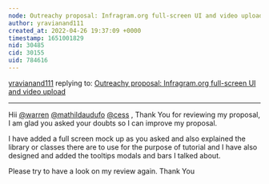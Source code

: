 ```yaml
---
node: Outreachy proposal: Infragram.org full-screen UI and video upload 
author: yravianand111
created_at: 2022-04-26 19:37:09 +0000
timestamp: 1651001829
nid: 30485
cid: 30155
uid: 784616
---
```




[yravianand111](../profile/yravianand111) replying to: [Outreachy proposal: Infragram.org full-screen UI and video upload ](../notes/yravianand111/04-19-2022/outreachy-proposal)

----
Hii [@warren](/profile/warren) [@mathildaudufo](/profile/mathildaudufo) [@cess](/profile/cess) , Thank You for reviewing my proposal, I am glad you asked your doubts so I can improve my proposal. 

I have added a full screen mock up as you asked and also explained the library or classes there are to use for the purpose of tutorial and I have also designed and added the tooltips modals and bars I talked about. 

Please try to have a look on my review again. 
Thank You 